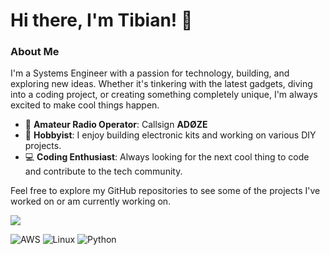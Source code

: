 # Hi there, I'm Tibian! 👋

### About Me

I'm a Systems Engineer with a passion for technology, building, and exploring new ideas. Whether it's tinkering with the latest gadgets, diving into a coding project, or creating something completely unique, I'm always excited to make cool things happen.

- 📡 **Amateur Radio Operator**: Callsign **ADØZE**
- 🔧 **Hobbyist**: I enjoy building electronic kits and working on various DIY projects.
- 💻 **Coding Enthusiast**: Always looking for the next cool thing to code and contribute to the tech community.

Feel free to explore my GitHub repositories to see some of the projects I've worked on or am currently working on.

<a href="https://wigle.net">
<img border="0" src="https://wigle.net/bi/S87n8Zo+QVXs_DRPucRdAQ.png">
</a>

![AWS](https://img.shields.io/badge/Cloud-AWS-informational?style=flat&logo=amazon-aws&color=232F3E)
![Linux](https://img.shields.io/badge/System-Linux-informational?style=flat&logo=linux&color=FCC624)
![Python](https://img.shields.io/badge/Code-Python-informational?style=flat&logo=python&color=3776AB)
